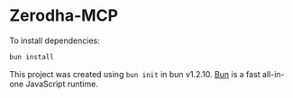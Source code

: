 # Zerodha-MCP

To install dependencies:

```bash
bun install
```

This project was created using `bun init` in bun v1.2.10. [Bun](https://bun.sh) is a fast all-in-one JavaScript runtime.
